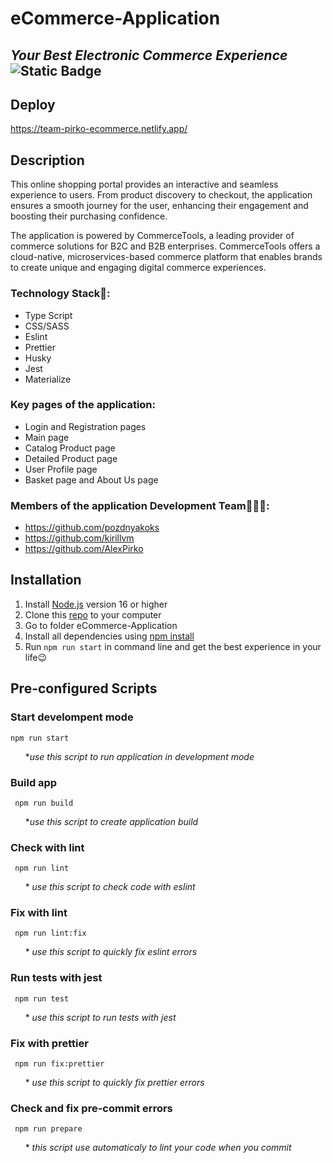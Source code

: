 # eCommerce-Application

## _Your Best Electronic Commerce Experience_ &nbsp; &nbsp; &nbsp; ![Static Badge](https://img.shields.io/badge/Final_Task-RSSchool-yellow?link=https%3A%2F%2Fgithub.com%2Frolling-scopes-school%2Ftasks%2Ftree%2Fmaster%2Ftasks%2FeCommerce-Application)

## Deploy

https://team-pirko-ecommerce.netlify.app/

## Description

This online shopping portal provides an interactive and seamless experience to users. From product discovery to checkout, the application ensures a smooth journey for the user, enhancing their engagement and boosting their purchasing confidence.

The application is powered by CommerceTools, a leading provider of commerce solutions for B2C and B2B enterprises. CommerceTools offers a cloud-native, microservices-based commerce platform that enables brands to create unique and engaging digital commerce experiences.

### Technology Stack🚀:

- Type Script
- CSS/SASS
- Eslint
- Prettier
- Husky
- Jest
- Materialize

### Key pages of the application:

- Login and Registration pages
- Main page
- Catalog Product page
- Detailed Product page
- User Profile page
- Basket page and About Us page

### Members of the application Development Team👨‍👨‍👧:

- https://github.com/pozdnyakoks
- https://github.com/kirillvm
- https://github.com/AlexPirko

## **Installation**

1. Install [Node.js](https://nodejs.org/ru) version 16 or higher
2. Clone this [repo](https://github.com/AlexPirko/eCommerce-Application.git) to your computer
3. Go to folder eCommerce-Application
4. Install all dependencies using [npm install](https://docs.npmjs.com/cli/v9/commands/npm-install)
5. Run `npm run start` in command line and get the best experience in your life😉

## Pre-configured Scripts

### **Start develompent mode**

```
npm run start
```

&nbsp; &nbsp; &nbsp; \*_use this script to run application in development mode_

### **Build app**

```
 npm run build
```

&nbsp; &nbsp; &nbsp; \*_use this script to create application build_

### **Check with lint**

```
 npm run lint
```

&nbsp; &nbsp; &nbsp; \* _use this script to check code with eslint_

### **Fix with lint**

```
 npm run lint:fix
```

&nbsp; &nbsp; &nbsp; \* _use this script to quickly fix eslint errors_

### **Run tests with jest**

```
 npm run test
```

&nbsp; &nbsp; &nbsp; \* _use this script to run tests with jest_

### **Fix with prettier**

```
 npm run fix:prettier
```

&nbsp; &nbsp; &nbsp; \* _use this script to quickly fix prettier errors_

### **Check and fix pre-commit errors**

```
 npm run prepare
```

&nbsp; &nbsp; &nbsp; \* _this script use automaticaly to lint your code when you commit_
